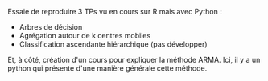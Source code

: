 Essaie de reproduire 3 TPs vu en cours sur R mais avec Python : 
- Arbres de décision 
- Agrégation autour de k centres mobiles 
- Classification ascendante hiérarchique (pas développer) 

Et, à côté, création d'un cours pour expliquer la méthode ARMA. Ici, il y a un python qui présente d'une manière générale cette méthode.